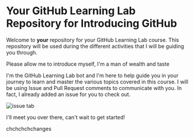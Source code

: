 # Your GitHub Learning Lab Repository for Introducing GitHub

Welcome to **your** repository for your GitHub Learning Lab course. This repository will be used during the different activities that I will be guiding you through.

Please allow me to introduce myself, I'm a man of wealth and taste

I'm the GitHub Learning Lab bot and I'm here to help guide you in your journey to learn and master the various topics covered in this course. I will be using Issue and Pull Request comments to communicate with you. In fact, I already added an issue for you to check out.

![issue tab](https://lab.github.com/public/images/issue_tab.png)

I'll meet you over there, can't wait to get started!

chchchchchanges
